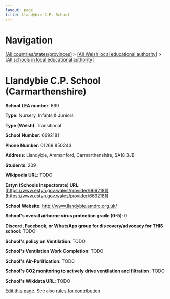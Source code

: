 ```yaml
---
layout: page
title: Llandybie C.P. School
---
```

# Navigation

[[All countries/states/provinces]](../../..) > [[All Welsh local educational authority]](../..) > [[All schools in local educational authority]](..)

# Llandybie C.P. School (Carmarthenshire)

**School LEA number**: 669

**Type**: Nursery, Infants & Juniors

**Type (Welsh)**: Transitional

**School Number**: 6692181

**Phone Number**: 01269 850243

**Address**: Llandybie, Ammanford, Carmarthenshire, SA18 3JB

**Students**: 209

**Wikipedia URL**: TODO

**Estyn (Schools Inspectorate) URL**: [https://www.estyn.gov.wales/provider/6692181](https://www.estyn.gov.wales/provider/6692181)

**School Website**: http://www.llandybie.amdro.org.uk/

**School's overall airborne virus protection grade (0-5)**: 0

**Discord, Facebook, or WhatsApp group for discovery/advocacy for THIS school**: TODO

**School's policy on Ventilation**: TODO

**School's Ventilation Work Completion**: TODO

**School's Air-Purification**: TODO

**School's CO2 monitoring to actively drive ventilation and filtration**: TODO

**School's Wikidata URL**: TODO




[Edit this page](https://github.com/VentilationProject/Wales/edit/prif/./Carmarthenshire/Llandybie_C.P._School.md). See also [rules for contribution](../../../contribution-rules/)